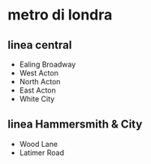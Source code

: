 # metro di londra
## linea central
- Ealing Broadway
- West Acton
- North Acton
- East Acton
- White City
## linea Hammersmith & City
- Wood Lane
- Latimer Road